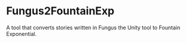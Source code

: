 # Fungus2FountainExp
A tool that converts stories written in Fungus the Unity tool to Fountain Exponential.
